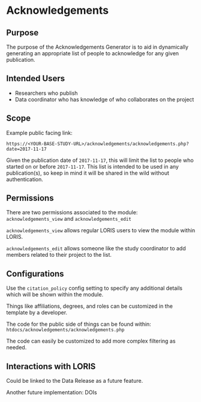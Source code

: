 # Acknowledgements

## Purpose

The purpose of the Acknowledgements Generator is to aid in dynamically generating
an appropriate list of people to acknowledge for any given publication.

## Intended Users

- Researchers who publish
- Data coordinator who has knowledge of who collaborates on the project

## Scope

Example public facing link:

`https://<YOUR-BASE-STUDY-URL>/acknowledgements/acknowledgements.php?date=2017-11-17`

Given the publication date of `2017-11-17`, this will limit the list to people
who started on or before `2017-11-17`.
This list is intended to be used in any publication(s), so keep in mind it will
be shared in the wild without authentication.

## Permissions

There are two permissions associated to the module:
`acknowledgements_view` and `acknowledgements_edit`

`acknowledgements_view` allows regular LORIS users to view the module within LORIS.

`acknowledgements_edit` allows someone like the study coordinator to add members
related to their project to the list.

## Configurations

Use the `citation_policy` config setting to specify any additional details which
will be shown within the module.

Things like affiliations, degrees, and roles can be customized in the template
by a developer.

The code for the public side of things can be found within:
`htdocs/acknowledgements/acknowledgements.php`

The code can easily be customized to add more complex filtering as needed.

## Interactions with LORIS

Could be linked to the Data Release as a future feature.

Another future implementation: DOIs
